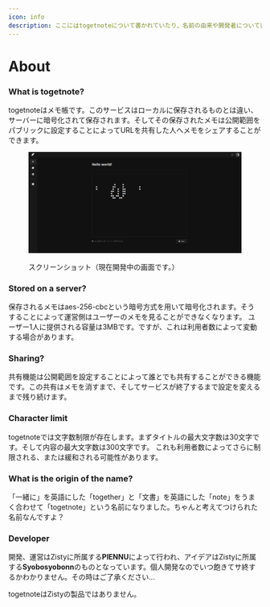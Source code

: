 ```yaml
---
icon: info
description: ここにはtogetnoteについて書かれていたり、名前の由来や開発者について書かれています。
---
```


# About

### What is togetnote?

togetnoteはメモ帳です。このサービスはローカルに保存されるものとは違い、サーバーに暗号化されて保存されます。そしてその保存されたメモは公開範囲をパブリックに設定することによってURLを共有した人へメモをシェアすることができます。

<figure><img src="../.gitbook/assets/screenshot.1728185311.jpg" alt=""><figcaption><p>スクリーンショット（現在開発中の画面です。）</p></figcaption></figure>

### Stored on a server?

保存されるメモはaes-256-cbcという暗号方式を用いて暗号化されます。そうすることによって運営側はユーザーのメモを見ることができなくなります。 ユーザー1人に提供される容量は3MBです。ですが、これは利用者数によって変動する場合があります。

### Sharing?

共有機能は公開範囲を設定することによって誰とでも共有することができる機能です。この共有はメモを消すまで、そしてサービスが終了するまで設定を変えるまで残り続けます。

### Character limit

togetnoteでは文字数制限が存在します。まずタイトルの最大文字数は30文字です。そして内容の最大文字数は300文字です。 これも利用者数によってさらに制限される、または緩和される可能性があります。

### What is the origin of the name?

「一緒に」を英語にした「together」と「文書」を英語にした「note」をうまく合わせて「togetnote」という名前になりました。ちゃんと考えてつけられた名前なんですよ？

### Developer

開発、運営はZistyに所属する**PIENNU**によって行われ、アイデアはZistyに所属する**Syobosyobonn**のものとなっています。個人開発なのでいつ飽きてサ終するかわかりません。その時はご了承ください...

togetnoteはZistyの製品ではありません。
